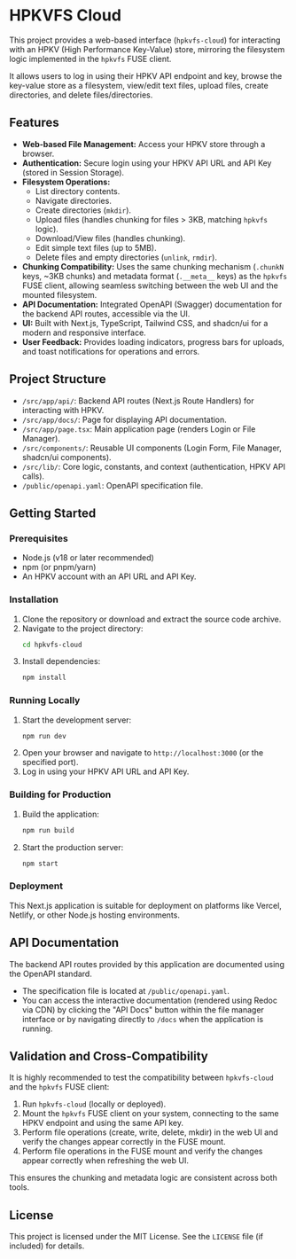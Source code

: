 # HPKVFS Cloud

This project provides a web-based interface (`hpkvfs-cloud`) for interacting with an HPKV (High Performance Key-Value) store, mirroring the filesystem logic implemented in the `hpkvfs` FUSE client.

It allows users to log in using their HPKV API endpoint and key, browse the key-value store as a filesystem, view/edit text files, upload files, create directories, and delete files/directories.

## Features

*   **Web-based File Management:** Access your HPKV store through a browser.
*   **Authentication:** Secure login using your HPKV API URL and API Key (stored in Session Storage).
*   **Filesystem Operations:**
    *   List directory contents.
    *   Navigate directories.
    *   Create directories (`mkdir`).
    *   Upload files (handles chunking for files > 3KB, matching `hpkvfs` logic).
    *   Download/View files (handles chunking).
    *   Edit simple text files (up to 5MB).
    *   Delete files and empty directories (`unlink`, `rmdir`).
*   **Chunking Compatibility:** Uses the same chunking mechanism (`.chunkN` keys, ~3KB chunks) and metadata format (`.__meta__` keys) as the `hpkvfs` FUSE client, allowing seamless switching between the web UI and the mounted filesystem.
*   **API Documentation:** Integrated OpenAPI (Swagger) documentation for the backend API routes, accessible via the UI.
*   **UI:** Built with Next.js, TypeScript, Tailwind CSS, and shadcn/ui for a modern and responsive interface.
*   **User Feedback:** Provides loading indicators, progress bars for uploads, and toast notifications for operations and errors.

## Project Structure

*   `/src/app/api/`: Backend API routes (Next.js Route Handlers) for interacting with HPKV.
*   `/src/app/docs/`: Page for displaying API documentation.
*   `/src/app/page.tsx`: Main application page (renders Login or File Manager).
*   `/src/components/`: Reusable UI components (Login Form, File Manager, shadcn/ui components).
*   `/src/lib/`: Core logic, constants, and context (authentication, HPKV API calls).
*   `/public/openapi.yaml`: OpenAPI specification file.

## Getting Started

### Prerequisites

*   Node.js (v18 or later recommended)
*   npm (or pnpm/yarn)
*   An HPKV account with an API URL and API Key.

### Installation

1.  Clone the repository or download and extract the source code archive.
2.  Navigate to the project directory:
    ```bash
    cd hpkvfs-cloud
    ```
3.  Install dependencies:
    ```bash
    npm install
    ```

### Running Locally

1.  Start the development server:
    ```bash
    npm run dev
    ```
2.  Open your browser and navigate to `http://localhost:3000` (or the specified port).
3.  Log in using your HPKV API URL and API Key.

### Building for Production

1.  Build the application:
    ```bash
    npm run build
    ```
2.  Start the production server:
    ```bash
    npm start
    ```

### Deployment

This Next.js application is suitable for deployment on platforms like Vercel, Netlify, or other Node.js hosting environments.

## API Documentation

The backend API routes provided by this application are documented using the OpenAPI standard.

*   The specification file is located at `/public/openapi.yaml`.
*   You can access the interactive documentation (rendered using Redoc via CDN) by clicking the "API Docs" button within the file manager interface or by navigating directly to `/docs` when the application is running.

## Validation and Cross-Compatibility

It is highly recommended to test the compatibility between `hpkvfs-cloud` and the `hpkvfs` FUSE client:

1.  Run `hpkvfs-cloud` (locally or deployed).
2.  Mount the `hpkvfs` FUSE client on your system, connecting to the same HPKV endpoint and using the same API key.
3.  Perform file operations (create, write, delete, mkdir) in the web UI and verify the changes appear correctly in the FUSE mount.
4.  Perform file operations in the FUSE mount and verify the changes appear correctly when refreshing the web UI.

This ensures the chunking and metadata logic are consistent across both tools.

## License

This project is licensed under the MIT License. See the `LICENSE` file (if included) for details.

